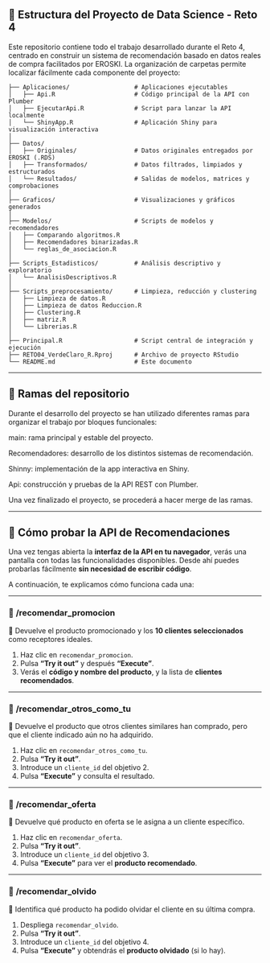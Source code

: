 ## 📂 Estructura del Proyecto de Data Science - Reto 4

Este repositorio contiene todo el trabajo desarrollado durante el Reto 4, centrado en construir un sistema de recomendación basado en datos reales de compra facilitados por EROSKI. La organización de carpetas permite localizar fácilmente cada componente del proyecto:


```plaintext
├── Aplicaciones/                  # Aplicaciones ejecutables
│   ├── Api.R                      # Código principal de la API con Plumber
│   ├── EjecutarApi.R              # Script para lanzar la API localmente
│   └── ShinyApp.R                 # Aplicación Shiny para visualización interactiva
│
├── Datos/
│   ├── Originales/                # Datos originales entregados por EROSKI (.RDS)
│   ├── Transformados/             # Datos filtrados, limpiados y estructurados
│   └── Resultados/                # Salidas de modelos, matrices y comprobaciones
│
├── Graficos/                      # Visualizaciones y gráficos generados
│
├── Modelos/                       # Scripts de modelos y recomendadores
│   ├── Comparando algoritmos.R
│   ├── Recomendadores binarizadas.R
│   └── reglas_de_asociacion.R
│
├── Scripts_Estadisticos/          # Análisis descriptivo y exploratorio
│   └── AnalisisDescriptivos.R
│
├── Scripts_preprocesamiento/      # Limpieza, reducción y clustering
│   ├── Limpieza de datos.R
│   ├── Limpieza de datos Reduccion.R
│   ├── Clustering.R
│   ├── matriz.R
│   └── Librerias.R
│
├── Principal.R                    # Script central de integración y ejecución
├── RETO04_VerdeClaro_R.Rproj      # Archivo de proyecto RStudio
└── README.md                      # Este documento
```


---

## 🌿 Ramas del repositorio
Durante el desarrollo del proyecto se han utilizado diferentes ramas para organizar el trabajo por bloques funcionales:

main: rama principal y estable del proyecto.

Recomendadores: desarrollo de los distintos sistemas de recomendación.

Shinny: implementación de la app interactiva en Shiny.

Api: construcción y pruebas de la API REST con Plumber.

Una vez finalizado el proyecto, se procederá a hacer merge de las ramas.

---

## 🧭 Cómo probar la API de Recomendaciones
Una vez tengas abierta la **interfaz de la API en tu navegador**, verás una pantalla con todas las funcionalidades disponibles. Desde ahí puedes probarlas fácilmente **sin necesidad de escribir código**.

A continuación, te explicamos cómo funciona cada una:

---

### 🔹 **/recomendar_promocion**  
📌 Devuelve el producto promocionado y los **10 clientes seleccionados** como receptores ideales.

1. Haz clic en `recomendar_promocion`.  
2. Pulsa **“Try it out”** y después **“Execute”**.  
3. Verás el **código y nombre del producto**, y la lista de **clientes recomendados**.

---

### 🔹 **/recomendar_otros_como_tu**  
📌 Devuelve el producto que otros clientes similares han comprado, pero que el cliente indicado aún no ha adquirido.

1. Haz clic en `recomendar_otros_como_tu`.  
2. Pulsa **“Try it out”**.  
3. Introduce un `cliente_id` del objetivo 2.  
4. Pulsa **“Execute”** y consulta el resultado.

---

### 🔹 **/recomendar_oferta**  
📌 Devuelve qué producto en oferta se le asigna a un cliente específico.

1. Haz clic en `recomendar_oferta`.  
2. Pulsa **“Try it out”**.  
3. Introduce un `cliente_id` del objetivo 3.  
4. Pulsa **“Execute”** para ver el **producto recomendado**.

---

### 🔹 **/recomendar_olvido**  
📌 Identifica qué producto ha podido olvidar el cliente en su última compra.

1. Despliega `recomendar_olvido`.  
2. Pulsa **“Try it out”**.  
3. Introduce un `cliente_id` del objetivo 4.  
4. Pulsa **“Execute”** y obtendrás el **producto olvidado** (si lo hay).
